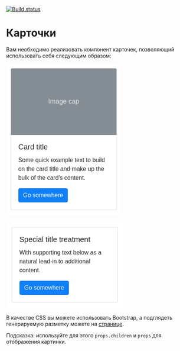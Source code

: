 [![Build status](https://ci.appveyor.com/api/projects/status/a4fqnev1hxhgvplv?svg=true)](https://ci.appveyor.com/project/ivangol739/react-5-1)

Карточки
===

Вам необходимо реализовать компонент карточек, позволяющий использовать себя следующим образом:

![](./assets/card1.png)

![](./assets/card2.png)

В качестве CSS вы можете использовать Bootstrap, а подглядеть генерируемую разметку можете на [странице]( https://getbootstrap.com/docs/4.3/components/card/).

Подсказка: используйте для этого `props.children` и `props` для отображения картинки.
